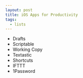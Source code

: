 ```yaml
---  
layout: post
title: iOS Apps for Productivity
tags:
  - lists
---
```


* Drafts
* Scriptable
* Working Copy
* Textastic
* Shortcuts
* IFTTT
* 1Password
